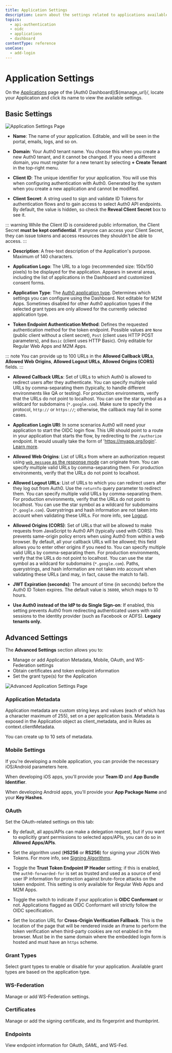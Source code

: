 ```yaml
---
title: Application Settings
description: Learn about the settings related to applications available in the Auth0 Dashboard.
topics:
  - api-authentication
  - oidc
  - applications
  - dashboard
contentType: reference
useCase:
  - add-login
---
```

# Application Settings

On the [Applications](${manage_url}/#/applications) page of the [Auth0 Dashboard](${manage_url}/, locate your Application and click its name to view the available settings.

## Basic Settings

![Application Settings Page](/media/articles/applications/settings.png)

- **Name**: The name of your application. Editable, and will be seen in the portal, emails, logs, and so on.

- **Domain**: Your Auth0 tenant name. You choose this when you create a new Auth0 tenant, and it cannot be changed. If you need a different domain, you must register for a new tenant by selecting **+ Create Tenant** in the top-right menu.

- **Client ID**: The unique identifier for your application. You will use this when configuring authentication with Auth0. Generated by the system when you create a new application and cannot be modified.

- **Client Secret**: A string used to sign and validate ID Tokens for authentication flows and to gain access to select Auth0 API endpoints. By default, the value is hidden, so check the **Reveal Client Secret** box to see it.

::: warning
While the Client ID is considered public information, the Client Secret **must be kept confidential**. If anyone can access your Client Secret, they can issue tokens and access resources they shouldn't be able to access.
:::

- **Description**: A free-text description of the Application's purpose. Maximum of 140 characters.

- **Application Logo**: The URL to a logo (recommended size: 150x150 pixels) to be displayed for the application. Appears in several areas, including the list of applications in the Dashboard and customized consent forms.

- **Application Type**: The [Auth0 application type](/applications/concepts/app-types-auth0). Determines which settings you can configure using the Dashboard. Not editable for M2M Apps. Sometimes disabled for other Auth0 application types if the selected grant types are only allowed for the currently selected application type.

- **Token Endpoint Authentication Method**: Defines the requested authentication method for the token endpoint. Possible values are `None` (public client without a client secret), `Post` (client uses HTTP POST parameters), and `Basic` (client uses HTTP Basic). Only editable for Regular Web Apps and M2M Apps.

::: note
You can provide up to 100 URLs in the **Allowed Callback URLs**, **Allowed Web Origins**, **Allowed Logout URLs**, **Allowed Origins (CORS)** fields.
:::

- **Allowed Callback URLs**: Set of URLs to which Auth0 is allowed to redirect users after they authenticate. You can specify multiple valid URLs by comma-separating them (typically, to handle different environments like QA or testing). For production environments, verify that the URLs do not point to localhost. You can use the star symbol as a wildcard for subdomains (`*.google.com`). Make sure to specify the protocol, `http://` or `https://`; otherwise, the callback may fail in some cases.

- **Application Login URI**: In some scenarios Auth0 will need your application to start the OIDC login flow. This URI should point to a route in your application that starts the flow, by redirecting to the `/authorize` endpoint. It would usually take the form of 'https://myapp.org/login'. [Learn more](/universal-login/default-login-url).

- **Allowed Web Origins**: List of URLs from where an authorization request using [`web_message` as the response mode](/protocols/oauth2#how-response-mode-works) can originate from. You can specify multiple valid URLs by comma-separating them. For production environments, verify that the URLs do not point to localhost.

- **Allowed Logout URLs**: List of URLs to which you can redirect users after they log out from Auth0. Use the `returnTo` query parameter to redirect them. You can specify multiple valid URLs by comma-separating them.  For production environments, verify that the URLs do not point to localhost. You can use the star symbol as a wildcard for subdomains (`*.google.com`). Querystrings and hash information are not taken into account when validating these URLs. For more info, see [Logout](/logout).

- **Allowed Origins (CORS)**: Set of URLs that will be allowed to make requests from JavaScript to Auth0 API (typically used with CORS). This prevents same-origin policy errors when using Auth0 from within a web browser. By default, all your callback URLs will be allowed; this field allows you to enter other origins if you need to. You can specify multiple valid URLs by comma-separating them. For production environments, verify that the URLs do not point to localhost. You can use the star symbol as a wildcard for subdomains (`*.google.com`). Paths, querystrings, and hash information are not taken into account when validating these URLs (and may, in fact, cause the match to fail).

- **JWT Expiration (seconds)**: The amount of time (in seconds) before the Auth0 ID Token expires. The default value is `36000`, which maps to 10 hours.

- **Use Auth0 instead of the IdP to do Single Sign-on**: If enabled, this setting prevents Auth0 from redirecting authenticated users with valid sessions to the identity provider (such as Facebook or ADFS). **Legacy tenants only.**

## Advanced Settings

The **Advanced Settings** section allows you to:

* Manage or add Application Metadata, Mobile, OAuth, and WS-Federation settings 
* Obtain certificates and token endpoint information
* Set the grant type(s) for the Application

![Advanced Application Settings Page](/media/articles/applications/advanced-settings.png)

### Application Metadata

Application metadata are custom string keys and values (each of which has a character maximum of 255), set on a per application basis. Metadata is exposed in the Application object as client_metadata, and in Rules as context.clientMetadata.

You can create up to 10 sets of metadata.

### Mobile Settings

If you're developing a mobile application, you can provide the necessary iOS/Android parameters here.

When developing iOS apps, you'll provide your **Team ID** and **App Bundle Identifier**.

When developing Android apps, you'll provide your **App Package Name** and your **Key Hashes**.

### OAuth

Set the OAuth-related settings on this tab:

* By default, all apps/APIs can make a delegation request, but if you want to explicitly grant permissions to selected apps/APIs, you can do so in **Allowed Apps/APIs**.

* Set the algorithm used (**HS256** or **RS256**) for signing your JSON Web Tokens. For more info, see [Signing Algorithms](/tokens/concepts/signing-algorithms).

* Toggle the **Trust Token Endpoint IP Header** setting; if this is enabled, the `auth0-forwarded-for` is set as trusted and used as a source of end user IP information for protection against brute-force attacks on the token endpoint. This setting is only available for Regular Web Apps and M2M Apps.

* Toggle the switch to indicate if your application is **OIDC Conformant** or not. Applications flagged as OIDC Conformant will strictly follow the OIDC specification. 

* Set the location URL for **Cross-Origin Verification Fallback**. This is the location of the page that will be rendered inside an iframe to perform the token verification when third-party cookies are not enabled in the browser. Must be in the same domain where the embedded login form is hosted and must have an `https` scheme.

### Grant Types

Select grant types to enable or disable for your application. Available grant types are based on the application type.

### WS-Federation

Manage or add WS-Federation settings.

### Certificates

Manage or add the signing certificate, and its fingerprint and thumbprint.

### Endpoints

View endpoint information for OAuth, <dfn data-key="security-assertion-markup-language">SAML</dfn>, and WS-Fed.

